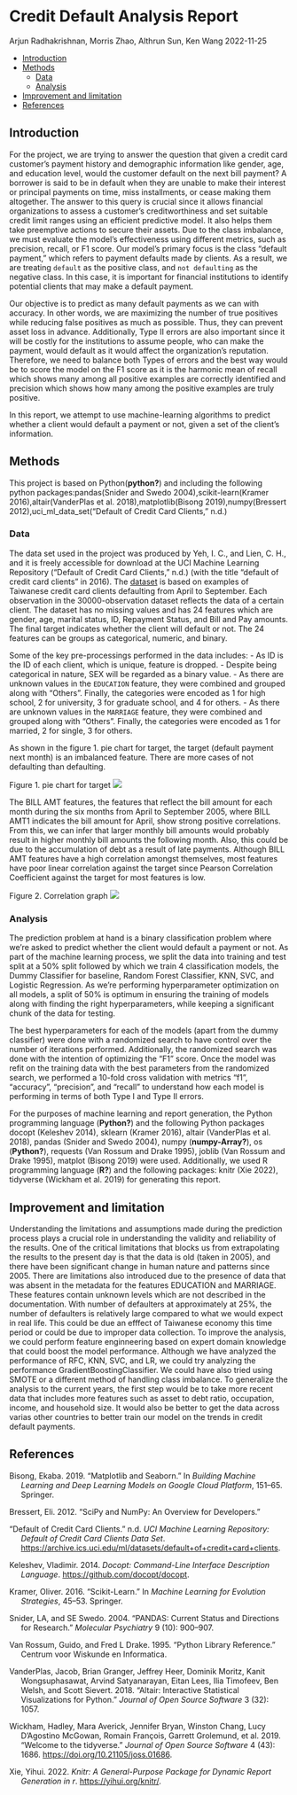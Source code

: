 Credit Default Analysis Report
================
Arjun Radhakrishnan, Morris Zhao, Althrun Sun, Ken Wang
2022-11-25

-   <a href="#introduction" id="toc-introduction">Introduction</a>
-   <a href="#methods" id="toc-methods">Methods</a>
    -   <a href="#data" id="toc-data">Data</a>
    -   <a href="#analysis" id="toc-analysis">Analysis</a>
-   <a href="#improvement-and-limitation"
    id="toc-improvement-and-limitation">Improvement and limitation</a>
-   <a href="#references" id="toc-references">References</a>

## Introduction

For the project, we are trying to answer the question that given a
credit card customer’s payment history and demographic information like
gender, age, and education level, would the customer default on the next
bill payment? A borrower is said to be in default when they are unable
to make their interest or principal payments on time, miss installments,
or cease making them altogether. The answer to this query is crucial
since it allows financial organizations to assess a customer’s
creditworthiness and set suitable credit limit ranges using an efficient
predictive model. It also helps them take preemptive actions to secure
their assets. Due to the class imbalance, we must evaluate the model’s
effectiveness using different metrics, such as precision, recall, or F1
score. Our model’s primary focus is the class “default payment,” which
refers to payment defaults made by clients. As a result, we are treating
`default` as the positive class, and `not defaulting` as the negative
class. In this case, it is important for financial institutions to
identify potential clients that may make a default payment.

Our objective is to predict as many default payments as we can with
accuracy. In other words, we are maximizing the number of true positives
while reducing false positives as much as possible. Thus, they can
prevent asset loss in advance. Additionally, Type II errors are also
important since it will be costly for the institutions to assume people,
who can make the payment, would default as it would affect the
organization’s reputation. Therefore, we need to balance both Types of
errors and the best way would be to score the model on the F1 score as
it is the harmonic mean of recall which shows many among all positive
examples are correctly identified and precision which shows how many
among the positive examples are truly positive.

In this report, we attempt to use machine-learning algorithms to predict
whether a client would default a payment or not, given a set of the
client’s information.

## Methods

This project is based on Python(**python?**) and including the following
python packages:pandas(Snider and Swedo 2004),scikit-learn(Kramer
2016),altair(VanderPlas et al. 2018),matplotlib(Bisong
2019),numpy(Bressert 2012),uci_ml_data_set(“Default of Credit Card
Clients,” n.d.)

### Data

The data set used in the project was produced by Yeh, I. C., and Lien,
C. H., and it is freely accessible for download at the UCI Machine
Learning Repository (“Default of Credit Card Clients,” n.d.) (with the
title “default of credit card clients” in 2016). The
[dataset](https://github.com/UBC-MDS/credit_default_prediction_group_20/tree/main/data/raw)
is based on examples of Taiwanese credit card clients defaulting from
April to September. Each observation in the 30000-observation dataset
reflects the data of a certain client. The dataset has no missing values
and has 24 features which are gender, age, marital status, ID, Repayment
Status, and Bill and Pay amounts. The final target indicates whether the
client will default or not. The 24 features can be groups as
categorical, numeric, and binary.

Some of the key pre-processings performed in the data includes: - As ID
is the ID of each client, which is unique, feature is dropped. - Despite
being categorical in nature, SEX will be regarded as a binary value. -
As there are unknown values in the `EDUCATION` feature, they were
combined and grouped along with “Others”. Finally, the categories were
encoded as 1 for high school, 2 for university, 3 for graduate school,
and 4 for others. - As there are unknown values in the `MARRIAGE`
feature, they were combined and grouped along with “Others”. Finally,
the categories were encoded as 1 for married, 2 for single, 3 for
others.

As shown in the figure 1. pie chart for target, the target (default
payment next month) is an imbalanced feature. There are more cases of
not defaulting than defaulting.

Figure 1. pie chart for target
![](../results//eda/images/target_proportion.jpg)

The BILL AMT features, the features that reflect the bill amount for
each month during the six months from April to September 2005, where
BILL AMT1 indicates the bill amount for April, show strong positive
correlations. From this, we can infer that larger monthly bill amounts
would probably result in higher monthly bill amounts the following
month. Also, this could be due to the accumulation of debt as a result
of late payments. Although BILL AMT features have a high correlation
amongst themselves, most features have poor linear correlation against
the target since Pearson Correlation Coefficient against the target for
most features is low.

Figure 2. Correlation graph ![](../results//eda/images/corr_plot.png)

### Analysis

The prediction problem at hand is a binary classification problem where
we’re asked to predict whether the client would default a payment or
not. As part of the machine learning process, we split the data into
training and test split at a 50% split followed by which we train 4
classification models, the Dummy Classifier for baseline, Random Forest
Classifier, KNN, SVC, and Logistic Regression. As we’re performing
hyperparameter optimization on all models, a split of 50% is optimum in
ensuring the training of models along with finding the right
hyperparameters, while keeping a significant chunk of the data for
testing.

The best hyperparameters for each of the models (apart from the dummy
classifier) were done with a randomized search to have control over the
number of iterations performed. Additionally, the randomized search was
done with the intention of optimizing the “F1” score. Once the model was
refit on the training data with the best parameters from the randomized
search, we performed a 10-fold cross validation with metrics “f1”,
“accuracy”, “precision”, and “recall” to understand how each model is
performing in terms of both Type I and Type II errors.

For the purposes of machine learning and report generation, the Python
programming language (**Python?**) and the following Python packages
docopt (Keleshev 2014), sklearn (Kramer 2016), altair (VanderPlas et al.
2018), pandas (Snider and Swedo 2004), numpy (**numpy-Array?**), os
(**Python?**), requests (Van Rossum and Drake 1995), joblib (Van Rossum
and Drake 1995), matplot (Bisong 2019) were used. Additionally, we used
R programming language (**R?**) and the following packages: knitr (Xie
2022), tidyverse (Wickham et al. 2019) for generating this report.

## Improvement and limitation

Understanding the limitations and assumptions made during the prediction
process plays a crucial role in understanding the validity and
reliability of the results. One of the critical limitations that blocks
us from extrapolating the results to the present day is that the data is
old (taken in 2005), and there have been significant change in human
nature and patterns since 2005. There are limitations also introduced
due to the presence of data that was absent in the metadata for the
features EDUCATION and MARRIAGE. These features contain unknown levels
which are not described in the documentation. With number of defaulters
at approximately at 25%, the number of defaulters is relatively large
compared to what we would expect in real life. This could be due an
efffect of Taiwanese economy this time period or could be due to
improper data collection. To improve the analysis, we could perform
feature enginneering based on expert domain knowledge that could boost
the model performance. Although we have analyzed the performance of RFC,
KNN, SVC, and LR, we could try analyzing the performance
GradientBoostingClassifier. We could have also tried using SMOTE or a
different method of handling class imbalance. To generalize the analysis
to the current years, the first step would be to take more recent data
that includes more features such as asset to debt ratio, occupation,
income, and household size. It would also be better to get the data
across varias other countries to better train our model on the trends in
credit default payments.

## References

<div id="refs" class="references csl-bib-body hanging-indent">

<div id="ref-matplotlib" class="csl-entry">

Bisong, Ekaba. 2019. “Matplotlib and Seaborn.” In *Building Machine
Learning and Deep Learning Models on Google Cloud Platform*, 151–65.
Springer.

</div>

<div id="ref-numpy" class="csl-entry">

Bressert, Eli. 2012. “SciPy and NumPy: An Overview for Developers.”

</div>

<div id="ref-uci_ml_data_set" class="csl-entry">

“Default of Credit Card Clients.” n.d. *UCI Machine Learning Repository:
Default of Credit Card Clients Data Set*.
<https://archive.ics.uci.edu/ml/datasets/default+of+credit+card+clients>.

</div>

<div id="ref-docoptpython" class="csl-entry">

Keleshev, Vladimir. 2014. *Docopt: Command-Line Interface Description
Language*. <https://github.com/docopt/docopt>.

</div>

<div id="ref-scikit-learn" class="csl-entry">

Kramer, Oliver. 2016. “Scikit-Learn.” In *Machine Learning for Evolution
Strategies*, 45–53. Springer.

</div>

<div id="ref-pandas" class="csl-entry">

Snider, LA, and SE Swedo. 2004. “PANDAS: Current Status and Directions
for Research.” *Molecular Psychiatry* 9 (10): 900–907.

</div>

<div id="ref-van1995python" class="csl-entry">

Van Rossum, Guido, and Fred L Drake. 1995. “Python Library Reference.”
Centrum voor Wiskunde en Informatica.

</div>

<div id="ref-altair" class="csl-entry">

VanderPlas, Jacob, Brian Granger, Jeffrey Heer, Dominik Moritz, Kanit
Wongsuphasawat, Arvind Satyanarayan, Eitan Lees, Ilia Timofeev, Ben
Welsh, and Scott Sievert. 2018. “Altair: Interactive Statistical
Visualizations for Python.” *Journal of Open Source Software* 3 (32):
1057.

</div>

<div id="ref-tidyverse" class="csl-entry">

Wickham, Hadley, Mara Averick, Jennifer Bryan, Winston Chang, Lucy
D’Agostino McGowan, Romain François, Garrett Grolemund, et al. 2019.
“Welcome to the <span class="nocase">tidyverse</span>.” *Journal of Open
Source Software* 4 (43): 1686. <https://doi.org/10.21105/joss.01686>.

</div>

<div id="ref-knitr" class="csl-entry">

Xie, Yihui. 2022. *Knitr: A General-Purpose Package for Dynamic Report
Generation in r*. <https://yihui.org/knitr/>.

</div>

</div>
